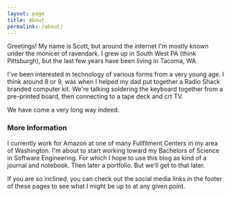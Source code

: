 ```yaml
---
layout: page
title: About
permalink: /about/
---
```


Greetings! My name is Scott, but around the internet I'm mostly known under
the monicer of ravendark. I grew up in South West PA (think Pittsburgh), but
the last few years have been living in Tacoma, WA.

I've been interested in technology of various forms from a very young age. I think
around 8 or 9, was when I helped my dad put together a Radio Shack branded
computer kit. We're talking soldering the keyboard together from a pre-printed
board, then connecting to a tape deck and crt TV.

We have come a very long way indeed.



### More Information

I currently work for Amazon at one of many Fullfilment Centers in my area of Washington.
I'm about to start working toward my Bachelors of Science in Software Engineering.
For which I hope to use this blog as kind of a journal and notebook.
Then later a portfolio. But we'll get to that later.

If you are so inclined, you can check out the social media links in the footer
of these pages to see what I might be up to at any given point.
